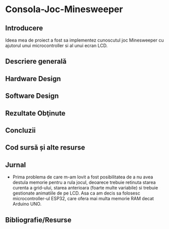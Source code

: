 # Consola-Joc-Minesweeper
## Introducere
  Ideea mea de proiect a fost sa implementez cunoscutul joc Minesweeper cu ajutorul unui microcontroller si al unui ecran LCD.
## Descriere generală
## Hardware Design
## Software Design
## Rezultate Obţinute
## Concluzii
## Cod sursă și alte resurse
## Jurnal
- Prima problema de care m-am lovit a fost posibilitatea de a nu avea destula memorie pentru a rula jocul, deoarece trebuie retinuta starea curenta a grid-ului, starea anterioara (foarte multe variabile) si trebuie gestionate animatiile de pe LCD. Asa ca am decis sa folosesc microcontroller-ul ESP32, care ofera mai multa memorie RAM decat Arduino UNO.
## Bibliografie/Resurse
